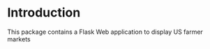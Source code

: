 Introduction
============

This package contains a Flask Web application to display US farmer markets
